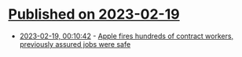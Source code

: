 # [Published on 2023-02-19](index.md)

* [2023-02-19, 00:10:42](https://news.ycombinator.com/item?id=34852572) - [Apple fires hundreds of contract workers, previously assured jobs were safe](https://www.indiatoday.in/technology/news/story/apple-fires-hundreds-of-contract-workers-company-previously-assured-their-jobs-are-safe-2336055-2023-02-17)
